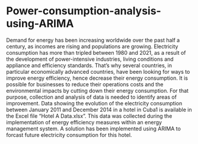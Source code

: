 # Power-consumption-analysis-using-ARIMA

Demand for energy has been increasing worldwide over the past half a century, as incomes are rising and populations are growing. Electricity consumption has more than tripled between 1980 and 2021, as a result of the development of power-intensive industries, living conditions and appliance and efficiency standards. That’s why several countries, in particular economically advanced countries, have been looking for ways to improve energy efficiency, hence decrease their energy consumption. It is possible for businesses to reduce their operations costs and the environmental impacts by cutting down their energy consumption. For that purpose, collection and analysis of data is needed to identify areas of improvement. Data showing the evolution of the electricity consumption between January 2011 and December 2014 in a hotel in Cuba1 is available in the Excel file “Hotel A Data.xlsx”. This data was collected during the implementation of energy efficiency measures within an energy management system. A solution has been implemented using ARIMA to forcast future electricity consumption for this hotel. 
